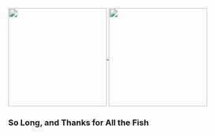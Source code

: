 
<a href="https://github.com/memachado">
  <img height=200 align="center" src="https://github-readme-stats.vercel.app/api?username=memachado&count_private=true&show_icons=true" />
</a>
<a href="https://github.com/memachado">
  <img height=200 align="center" src="https://github-readme-stats.vercel.app/api/top-langs?username=memachado&count_private=true&layout=compact&langs_count=8&card_width=320" />
</a>

<br>

### So Long, and Thanks for All the Fish 
